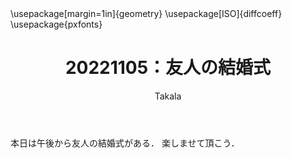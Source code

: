 ﻿---
title: 20221105：友人の結婚式
yesterday: 20221104
tomorrow: 20221106
days: 44
author: Takala
header-includes:
  - \usepackage[margin=1in]{geometry}
  - \usepackage[ISO]{diffcoeff}
  - \usepackage{pxfonts}
---


本日は午後から友人の結婚式がある．
楽しませて頂こう．


